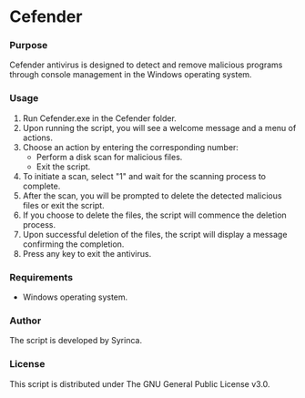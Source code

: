 # Cefender

### Purpose
Cefender antivirus is designed to detect and remove malicious programs through console management in the Windows operating system.

### Usage
1. Run Cefender.exe in the Cefender folder.
2. Upon running the script, you will see a welcome message and a menu of actions.
3. Choose an action by entering the corresponding number:
   - Perform a disk scan for malicious files.
   - Exit the script.
4. To initiate a scan, select "1" and wait for the scanning process to complete.
5. After the scan, you will be prompted to delete the detected malicious files or exit the script.
6. If you choose to delete the files, the script will commence the deletion process.
7. Upon successful deletion of the files, the script will display a message confirming the completion.
8. Press any key to exit the antivirus.

### Requirements
- Windows operating system.

### Author
The script is developed by Syrinca.

### License
This script is distributed under The GNU General Public License v3.0.
